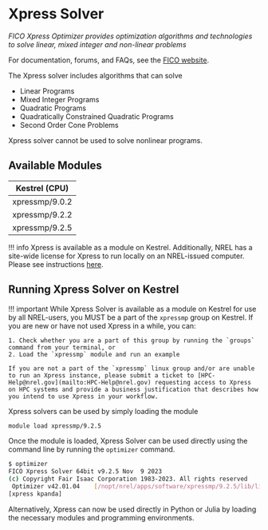 # Xpress Solver

*FICO Xpress Optimizer provides optimization algorithms and technologies to solve linear, mixed integer and non-linear problems*

For documentation, forums, and FAQs, see the [FICO
website](https://www.fico.com/fico-xpress-optimization/docs/latest/overview.html).

The Xpress solver includes algorithms that can solve

* Linear Programs
* Mixed Integer Programs
* Quadratic Programs
* Quadratically Constrained Quadratic Programs
* Second Order Cone Problems

Xpress solver cannot be used to solve nonlinear programs. 


## Available Modules

| Kestrel (CPU)   |
|:---------------:|
| xpressmp/9.0.2 |
| xpressmp/9.2.2 |
| xpressmp/9.2.5 |

!!! info
    Xpress is available as a module on Kestrel. Additionally, NREL has a site-wide license for Xpress to run locally on an NREL-issued computer. Please see instructions [here](https://github.nrel.gov/MSOC/fico-xpress).

## Running Xpress Solver on Kestrel

!!! important
    While Xpress Solver is available as a module on Kestrel for use by all NREL-users, you MUST be a part of the `xpressmp` group on Kestrel. If you are new or have not used Xpress in a while, you can:

    1. Check whether you are a part of this group by running the `groups` command from your terminal, or
    2. Load the `xpressmp` module and run an example

    If you are not a part of the `xpressmp` linux group and/or are unable to run an Xpress instance, please submit a ticket to [HPC-Help@nrel.gov](mailto:HPC-Help@nrel.gov) requesting access to Xpress on HPC systems and provide a business justification that describes how you intend to use Xpress in your workflow.

Xpress solvers can be used by simply loading the module

```bash
module load xpressmp/9.2.5
```

Once the module is loaded, Xpress Solver can be used directly using the command line 
by running the `optimizer` command.

```bash
$ optimizer
FICO Xpress Solver 64bit v9.2.5 Nov  9 2023
(c) Copyright Fair Isaac Corporation 1983-2023. All rights reserved
 Optimizer v42.01.04    [/nopt/nrel/apps/software/xpressmp/9.2.5/lib/libxprs.so.42.01.04]
[xpress kpanda] 
```

Alternatively, Xpress can now be used directly in Python or Julia by loading the necessary modules and programming environments.
